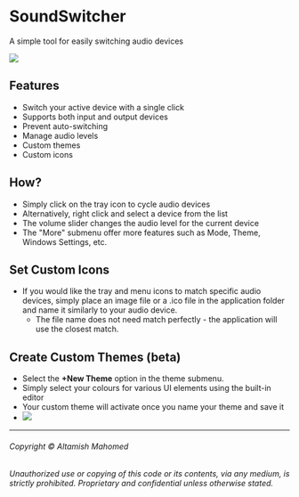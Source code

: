 # SoundSwitcher

A simple tool for easily switching audio devices

![](https://hackmd.io/_uploads/ryAC8vZYn.gif)

## Features

- Switch your active device with a single click
- Supports both input and output devices
- Prevent auto-switching
- Manage audio levels
- Custom themes
- Custom icons

## How? 
- Simply click on the tray icon to cycle audio devices
- Alternatively, right click and select a device from the list 
- The volume slider changes the audio level for the current device
- The "More" submenu offer more features such as Mode, Theme, Windows Settings, etc.

## Set Custom Icons 

- If you would like the tray and menu icons to match specific audio devices, simply place an image file or a .ico file in the application folder and name it similarly to your audio device. 
    - The file name does not need match perfectly - the application will use the closest match. 

## Create Custom Themes (beta)
- Select the **+New Theme** option in the theme submenu. 
- Simply select your colours for various UI elements using the built-in editor
- Your custom theme will activate once you name your theme and save it
- ![](https://hackmd.io/_uploads/rkZJFI-tn.png)

---
###### Copyright © Altamish Mahomed
_Unauthorized use or copying of this code or its contents, via any medium, is strictly prohibited.
Proprietary and confidential unless otherwise stated._
